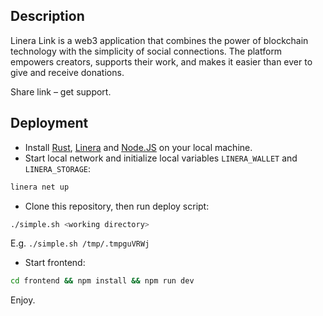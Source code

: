 


## Description
Linera Link is a web3 application that combines the power of blockchain technology with the simplicity of social connections. The platform empowers creators, supports their work, and makes it easier than ever to give and receive donations.

Share link – get support.

## Deployment
- Install [Rust](https://www.rust-lang.org/tools/install), [Linera](https://linera.dev/) and [Node.JS](https://nodejs.org/) on your local machine.
- Start local network and initialize local variables `LINERA_WALLET` and `LINERA_STORAGE`:
```bash
linera net up
```
- Clone this repository, then run deploy script:
```bash
./simple.sh <working directory>
```
E.g. `./simple.sh /tmp/.tmpguVRWj`

- Start frontend:
```bash
cd frontend && npm install && npm run dev
```
Enjoy.
